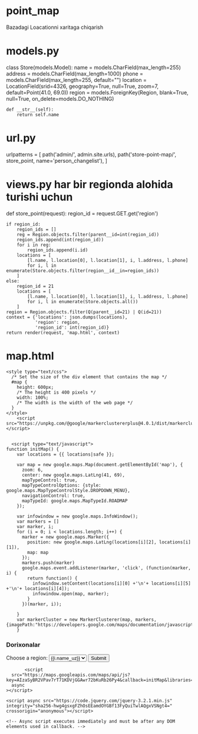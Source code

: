 # point_map
Bazadagi Loacationni xaritaga chiqarish 

# models.py
class Store(models.Model):
    name = models.CharField(max_length=255)
    address = models.CharField(max_length=1000)
    phone = models.CharField(max_length=255, default="")
    location = LocationField(srid=4326, geography=True, null=True, zoom=7, default=Point(41.0, 69.0))
    region = models.ForeignKey(Region, blank=True, null=True, on_delete=models.DO_NOTHING)

    def __str__(self):
        return self.name
        
# url.py
urlpatterns = [
    path('admin/', admin.site.urls),
    path('store-point-map/', store_point, name='person_changelist'),
    ]

# views.py har bir regionda alohida turishi uchun
def store_point(request):
    region_id = request.GET.get('region')

    if region_id:
        region_ids = []
        reg = Region.objects.filter(parent__id=int(region_id))
        region_ids.append(int(region_id))
        for i in reg:
            region_ids.append(i.id)
        locations = [
            [l.name, l.location[0], l.location[1], i, l.address, l.phone]
            for i, l in enumerate(Store.objects.filter(region__id__in=region_ids))
        ]
    else:
        region_id = 21
        locations = [
            [l.name, l.location[0], l.location[1], i, l.address, l.phone]
            for i, l in enumerate(Store.objects.all())
        ]
    region = Region.objects.filter(Q(parent__id=21) | Q(id=21))
    context = {'locations': json.dumps(locations),
               'region': region,
               'region_id': int(region_id)}
    return render(request, 'map.html', context)
    
 # map.html
 <!DOCTYPE html>
<html>
  <head>
    <title>Stores</title>

    <style type="text/css">
      /* Set the size of the div element that contains the map */
      #map {
        height: 600px;
        /* The height is 400 pixels */
        width: 100%;
        /* The width is the width of the web page */
      }
    </style>
        <script src="https://unpkg.com/@google/markerclustererplus@4.0.1/dist/markerclustererplus.min.js"></script>


      <script type="text/javascript">
    function initMap() {
        var locations = {{ locations|safe }};

        var map = new google.maps.Map(document.getElementById('map'), {
          zoom: 6,
          center: new google.maps.LatLng(41, 69),
          mapTypeControl: true,
          mapTypeControlOptions: {style: google.maps.MapTypeControlStyle.DROPDOWN_MENU},
          navigationControl: true,
          mapTypeId: google.maps.MapTypeId.ROADMAP
        });

        var infowindow = new google.maps.InfoWindow();
        var markers = []
        var marker, i;
        for (i = 0; i < locations.length; i++) {
          marker = new google.maps.Marker({
            position: new google.maps.LatLng(locations[i][2], locations[i][1]),
            map: map
          });
          markers.push(marker)
          google.maps.event.addListener(marker, 'click', (function(marker, i) {
            return function() {
              infowindow.setContent(locations[i][0] +'\n'+ locations[i][5] +'\n'+ locations[i][4]);
              infowindow.open(map, marker);
            }
          })(marker, i));

        }
        var markerCluster = new MarkerClusterer(map, markers, {imagePath:"https://developers.google.com/maps/documentation/javascript/examples/markerclusterer/m",})
        }
</script>

  </head>
  <body>
    <h3>Dorixonalar</h3>
    <!--The div element for the map -->
    <form action="/store-point-map/">
  <label for="region">Choose a region:</label>
  <select id="region" name="region">
      {% for i in region %}
      {% if i.id == region_id %}
        <option value="{{i.id}}" selected>{{i.name_uz}}</option>
      {% else %}
         <option value="{{i.id}}">{{i.name_uz}}</option>
      {% endif %}
      {% endfor %}
  </select>
  <input type="submit">
</form>
    <div id="map"></div>


           <script
      src="https://maps.googleapis.com/maps/api/js?key=AIzaSyBR2VPav7rT71KDVjGGAwr72bKuRb26Py4&callback=initMap&libraries=&v=weekly"
      async
    ></script>

    <script async src="https://code.jquery.com/jquery-3.2.1.min.js" integrity="sha256-hwg4gsxgFZhOsEEamdOYGBf13FyQuiTwlAQgxVSNgt4=" crossorigin="anonymous"></script>

<script src="https://www.gstatic.com/firebasejs/4.3.1/firebase.js"></script>
    <!-- Async script executes immediately and must be after any DOM elements used in callback. -->

  </body>
</html>
